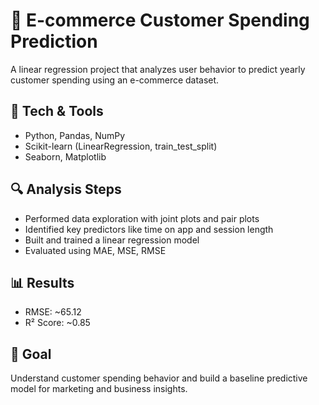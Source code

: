 # 🛒 E-commerce Customer Spending Prediction

A linear regression project that analyzes user behavior to predict yearly customer spending using an e-commerce dataset.

## 🔧 Tech & Tools
- Python, Pandas, NumPy
- Scikit-learn (LinearRegression, train_test_split)
- Seaborn, Matplotlib

## 🔍 Analysis Steps
- Performed data exploration with joint plots and pair plots
- Identified key predictors like time on app and session length
- Built and trained a linear regression model
- Evaluated using MAE, MSE, RMSE

## 📊 Results
- RMSE: ~65.12  
- R² Score: ~0.85

## 🎯 Goal
Understand customer spending behavior and build a baseline predictive model for marketing and business insights.
